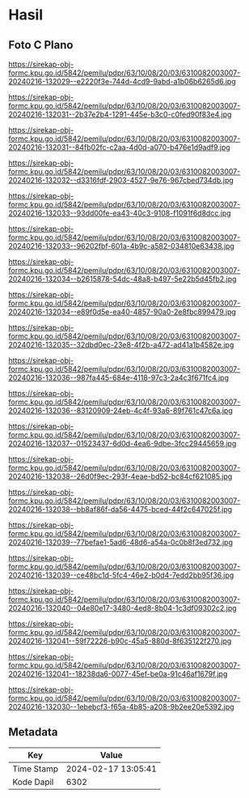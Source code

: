 # Hasil

## Foto C Plano

https://sirekap-obj-formc.kpu.go.id/5842/pemilu/pdpr/63/10/08/20/03/6310082003007-20240216-132029--e2220f3e-744d-4cd9-9abd-a1b06b6265d6.jpg

https://sirekap-obj-formc.kpu.go.id/5842/pemilu/pdpr/63/10/08/20/03/6310082003007-20240216-132031--2b37e2b4-1291-445e-b3c0-c0fed90f83e4.jpg

https://sirekap-obj-formc.kpu.go.id/5842/pemilu/pdpr/63/10/08/20/03/6310082003007-20240216-132031--84fb02fc-c2aa-4d0d-a070-b476e1d9adf9.jpg

https://sirekap-obj-formc.kpu.go.id/5842/pemilu/pdpr/63/10/08/20/03/6310082003007-20240216-132032--d3316fdf-2903-4527-9e76-967cbed734db.jpg

https://sirekap-obj-formc.kpu.go.id/5842/pemilu/pdpr/63/10/08/20/03/6310082003007-20240216-132033--93dd00fe-ea43-40c3-9108-f1091f6d8dcc.jpg

https://sirekap-obj-formc.kpu.go.id/5842/pemilu/pdpr/63/10/08/20/03/6310082003007-20240216-132033--96202fbf-601a-4b9c-a582-034810e63438.jpg

https://sirekap-obj-formc.kpu.go.id/5842/pemilu/pdpr/63/10/08/20/03/6310082003007-20240216-132034--b2615878-54dc-48a8-b497-5e22b5d45fb2.jpg

https://sirekap-obj-formc.kpu.go.id/5842/pemilu/pdpr/63/10/08/20/03/6310082003007-20240216-132034--e89f0d5e-ea40-4857-90a0-2e8fbc899479.jpg

https://sirekap-obj-formc.kpu.go.id/5842/pemilu/pdpr/63/10/08/20/03/6310082003007-20240216-132035--32dbd0ec-23e8-4f2b-a472-ad41a1b4582e.jpg

https://sirekap-obj-formc.kpu.go.id/5842/pemilu/pdpr/63/10/08/20/03/6310082003007-20240216-132036--987fa445-684e-4118-97c3-2a4c3f671fc4.jpg

https://sirekap-obj-formc.kpu.go.id/5842/pemilu/pdpr/63/10/08/20/03/6310082003007-20240216-132036--83120909-24eb-4c4f-93a6-89f761c47c6a.jpg

https://sirekap-obj-formc.kpu.go.id/5842/pemilu/pdpr/63/10/08/20/03/6310082003007-20240216-132037--01523437-6d0d-4ea6-9dbe-3fcc29445659.jpg

https://sirekap-obj-formc.kpu.go.id/5842/pemilu/pdpr/63/10/08/20/03/6310082003007-20240216-132038--26d0f9ec-293f-4eae-bd52-bc84cf621085.jpg

https://sirekap-obj-formc.kpu.go.id/5842/pemilu/pdpr/63/10/08/20/03/6310082003007-20240216-132038--bb8af86f-da56-4475-bced-44f2c647025f.jpg

https://sirekap-obj-formc.kpu.go.id/5842/pemilu/pdpr/63/10/08/20/03/6310082003007-20240216-132039--77befae1-5ad6-48d6-a54a-0c0b8f3ed732.jpg

https://sirekap-obj-formc.kpu.go.id/5842/pemilu/pdpr/63/10/08/20/03/6310082003007-20240216-132039--ce48bc1d-5fc4-46e2-b0d4-7edd2bb95f36.jpg

https://sirekap-obj-formc.kpu.go.id/5842/pemilu/pdpr/63/10/08/20/03/6310082003007-20240216-132040--04e80e17-3480-4ed8-8b04-1c3df09302c2.jpg

https://sirekap-obj-formc.kpu.go.id/5842/pemilu/pdpr/63/10/08/20/03/6310082003007-20240216-132041--59f72226-b90c-45a5-880d-8f635122f270.jpg

https://sirekap-obj-formc.kpu.go.id/5842/pemilu/pdpr/63/10/08/20/03/6310082003007-20240216-132041--18238da6-0077-45ef-be0a-91c46af1679f.jpg

https://sirekap-obj-formc.kpu.go.id/5842/pemilu/pdpr/63/10/08/20/03/6310082003007-20240216-132030--1ebebcf3-f65a-4b85-a208-9b2ee20e5392.jpg


## Metadata

| Key        | Value               |
| ---------- | ------------------- |
| Time Stamp | 2024-02-17 13:05:41 |
| Kode Dapil | 6302                |



